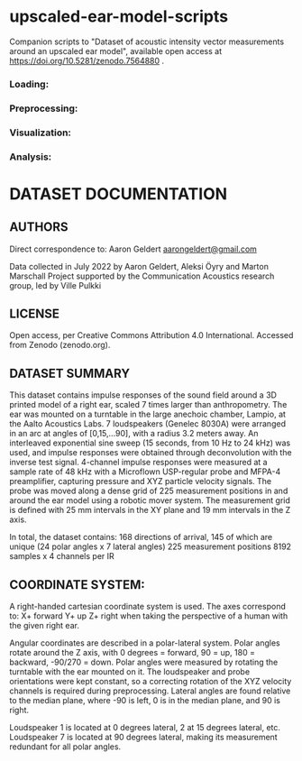 # upscaled-ear-model-scripts
Companion scripts to "Dataset of acoustic intensity vector measurements around an upscaled ear model", available open access at https://doi.org/10.5281/zenodo.7564880 .

### Loading:

### Preprocessing:

### Visualization:

### Analysis:

# DATASET DOCUMENTATION

## AUTHORS
Direct correspondence to:
Aaron Geldert
aarongeldert@gmail.com

Data collected in July 2022 by Aaron Geldert, Aleksi Öyry and Marton Marschall
Project supported by the Communication Acoustics research group, led by Ville Pulkki

## LICENSE
Open access, per Creative Commons Attribution 4.0 International.
Accessed from Zenodo (zenodo.org).

## DATASET SUMMARY
This dataset contains impulse responses of the sound field around a 3D printed model of a right ear, scaled 7 times larger than anthropometry. 
The ear was mounted on a turntable in the large anechoic chamber, Lampio, at the Aalto Acoustics Labs.
7 loudspeakers (Genelec 8030A) were arranged in an arc at angles of [0,15,...90], with a radius 3.2 meters away.
An interleaved exponential sine sweep (15 seconds, from 10 Hz to 24 kHz) was used, and impulse responses were obtained through deconvolution with the inverse test signal. 
4-channel impulse responses were measured at a sample rate of 48 kHz with a Microflown USP-regular probe and MFPA-4 preamplifier, capturing pressure and XYZ particle velocity signals.
The probe was moved along a dense grid of 225 measurement positions in and around the ear model using a robotic mover system.
The measurement grid is defined with 25 mm intervals in the XY plane and 19 mm intervals in the Z axis.

In total, the dataset contains:
168 directions of arrival, 145 of which are unique (24 polar angles x 7 lateral angles)
225 measurement positions
8192 samples x 4 channels per IR

## COORDINATE SYSTEM:
A right-handed cartesian coordinate system is used.
The axes correspond to:
X+ forward
Y+ up
Z+ right
when taking the perspective of a human with the given right ear.

Angular coordinates are described in a polar-lateral system. 
Polar angles rotate around the Z axis, with 0 degrees = forward, 90 = up, 180 = backward, -90/270 = down. 
Polar angles were measured by rotating the turntable with the ear mounted on it. The loudspeaker and probe orientations were kept constant, so a correcting rotation of the XYZ velocity channels is required during preprocessing.
Lateral angles are found relative to the median plane, where -90 is left, 0 is in the median plane, and 90 is right. 

Loudspeaker 1 is located at 0 degrees lateral, 2 at 15 degrees lateral, etc.
Loudspeaker 7 is located at 90 degrees lateral, making its measurement redundant for all polar angles.


